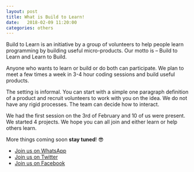 ```yaml
---
layout: post
title: What is Build to Learn!
date:   2018-02-09 11:20:00
categories: others
---
```


Build to Learn is an initiative by a group of volunteers to help people learn programming by building useful micro-products. Our motto is – Build to Learn and Learn to Build.

Anyone who wants to learn or build or do both can participate. We plan to meet a few times a week in 3-4 hour coding sessions and build useful products.

The setting is informal. You can start with a simple one paragraph definition of a product and recruit volunteers to work with you on the idea. We do not have any rigid processes. The team can decide how to interact.

We had the first session on the 3rd of February and 10 of us were present. We started 4 projects. We hope you can all join and either learn or help others learn.

More things coming soon **stay tuned**! 😎

* [Join us on WhatsApp](https://chat.whatsapp.com/6lSVfYjlnbmFWOde8dsRsi)
* [Join us on Twitter](http://twitter.com/)
* [Join us on Facebook](http://facebook.com/)
